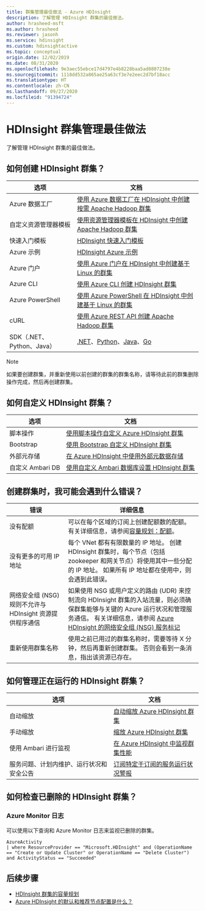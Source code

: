 ```yaml
---
title: 群集管理最佳做法 - Azure HDInsight
description: 了解管理 HDInsight 群集的最佳做法。
author: hrasheed-msft
ms.author: hrasheed
ms.reviewer: jasonh
ms.service: hdinsight
ms.custom: hdinsightactive
ms.topic: conceptual
origin.date: 12/02/2019
ms.date: 08/31/2020
ms.openlocfilehash: 9e3aec55ebce17d4797e4b8228baa5ad0807238e
ms.sourcegitcommit: 1118dd532a865ae25a63cf3e7e2eec2d7bf18acc
ms.translationtype: HT
ms.contentlocale: zh-CN
ms.lasthandoff: 09/27/2020
ms.locfileid: "91394724"
---
```

# <a name="hdinsight-cluster-management-best-practices"></a>HDInsight 群集管理最佳做法

了解管理 HDInsight 群集的最佳做法。

## <a name="how-do-i-create-hdinsight-clusters"></a>如何创建 HDInsight 群集？

| 选项 | 文档 |
|---|---|
| Azure 数据工厂 | [使用 Azure 数据工厂在 HDInsight 中创建按需 Apache Hadoop 群集](./hdinsight-hadoop-create-linux-clusters-adf.md) |
| 自定义资源管理器模板 | [使用资源管理器模板在 HDInsight 中创建 Apache Hadoop 群集](./hdinsight-hadoop-create-linux-clusters-arm-templates.md) |
| 快速入门模板 | [HDInsight 快速入门模板](https://azure.microsoft.com/resources/templates/?term=hdinsight) |
| Azure 示例 | [HDInsight Azure 示例](https://docs.microsoft.com/samples/browse/?products=azure-hdinsight) |
| Azure 门户 | [使用 Azure 门户在 HDInsight 中创建基于 Linux 的群集](./spark/apache-spark-intellij-tool-plugin.md) |
| Azure CLI | [使用 Azure CLI 创建 HDInsight 群集](./hdinsight-hadoop-create-linux-clusters-azure-cli.md) |
| Azure PowerShell | [使用 Azure PowerShell 在 HDInsight 中创建基于 Linux 的群集](./hdinsight-hadoop-create-linux-clusters-azure-powershell.md) |
| cURL | [使用 Azure REST API 创建 Apache Hadoop 群集](./hdinsight-hadoop-create-linux-clusters-curl-rest.md) |
| SDK（.NET、Python、Java） | [.NET](https://docs.microsoft.com/dotnet/api/overview/azure/hdinsight?view=azure-dotnet)、[Python](https://docs.microsoft.com/python/api/overview/azure/hdinsight?view=azure-python)、[Java](https://docs.microsoft.com/java/api/overview/azure/hdinsight?view=azure-java-stable)、[Go](/hdinsight/hdinsight-go-sdk-overview) |

> [!Note]
> 如果要创建群集，并重新使用以前创建的群集的群集名称，请等待此前的群集删除操作完成，然后再创建群集。

## <a name="how-do-i-customize-hdinsight-clusters"></a>如何自定义 HDInsight 群集？

| 选项 | 文档 |
|---|---|
| 脚本操作 | [使用脚本操作自定义 Azure HDInsight 群集](./hdinsight-hadoop-customize-cluster-linux.md) |
| Bootstrap | [使用 Bootstrap 自定义 HDInsight 群集](./hdinsight-hadoop-customize-cluster-bootstrap.md) |
| 外部元存储 | [在 Azure HDInsight 中使用外部元数据存储](./hdinsight-use-external-metadata-stores.md) |
| 自定义 Ambari DB | [使用自定义 Ambari 数据库设置 HDInsight 群集](./hdinsight-custom-ambari-db.md) |

## <a name="what-are-some-errors-i-might-face-when-creating-clusters"></a>创建群集时，我可能会遇到什么错误？

| 错误 | 详细信息 |
|---|---|
| 没有配额 | 可以在每个区域的订阅上创建配额数的配额。 有关详细信息，请参阅[容量规划：配额](./hdinsight-capacity-planning.md)。 |
| 没有更多的可用 IP 地址 | 每个 VNet 都有有限数量的 IP 地址。 创建 HDInsight 群集时，每个节点（包括 zookeeper 和网关节点）将使用其中一些分配的 IP 地址。 如果所有 IP 地址都在使用中，则会遇到此错误。  |
| 网络安全组 (NSG) 规则不允许与 HDInsight 资源提供程序通信 | 如果使用 NSG 或用户定义的路由 (UDR) 来控制流向 HDInsight 群集的入站流量，则必须确保群集能够与关键的 Azure 运行状况和管理服务通信。 有关详细信息，请参阅 [Azure HDInsight 的网络安全组 (NSG) 服务标记](./hdinsight-service-tags.md) |
| 重新使用群集名称 | 使用之前已用过的群集名称时，需要等待 X 分钟，然后再重新创建群集。 否则会看到一条消息，指出该资源已存在。 |

## <a name="how-do-i-manage-running-hdinsight-clusters"></a>如何管理正在运行的 HDInsight 群集？

| 选项 | 文档 |
|---|---|
| 自动缩放 | [自动缩放 Azure HDInsight 群集](./hdinsight-autoscale-clusters.md) |
| 手动缩放 | [缩放 Azure HDInsight 群集](./hdinsight-scaling-best-practices.md) |
| 使用 Ambari 进行监视| [在 Azure HDInsight 中监视群集性能](./hdinsight-key-scenarios-to-monitor.md) |
| 服务问题、计划内维护、运行状况和安全公告 | [订阅特定于订阅的服务运行状况警报](/service-health/alerts-activity-log-service-notifications-portal) |

## <a name="how-do-i-check-on-deleted-hdinsight-clusters"></a>如何检查已删除的 HDInsight 群集？

### <a name="azure-monitor-logs"></a>Azure Monitor 日志

可以使用以下查询和 Azure Monitor 日志来监视已删除的群集。

```loganalytics
AzureActivity
| where ResourceProvider == "Microsoft.HDInsight" and (OperationName == "Create or Update Cluster" or OperationName == "Delete Cluster") and ActivityStatus == "Succeeded"
```

## <a name="next-steps"></a>后续步骤

* [HDInsight 群集的容量规划](./hdinsight-capacity-planning.md)
* [Azure HDInsight 的默认和推荐节点配置是什么？](./hdinsight-supported-node-configuration.md)